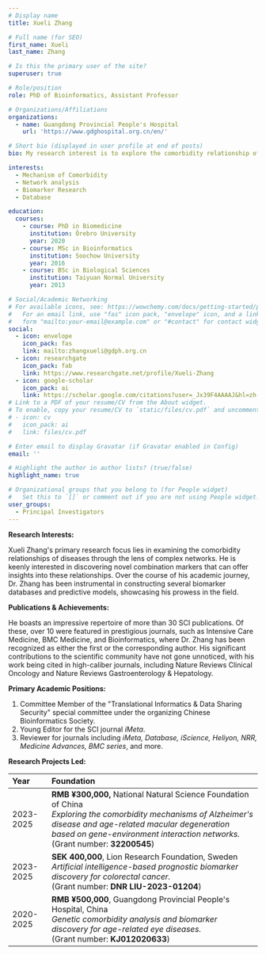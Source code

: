```yaml
---
# Display name
title: Xueli Zhang

# Full name (for SEO)
first_name: Xueli
last_name: Zhang

# Is this the primary user of the site?
superuser: true

# Role/position
role: PhD of Bioinformatics, Assistant Professor

# Organizations/Affiliations
organizations:
  - name: Guangdong Provincial People's Hospital
    url: 'https://www.gdghospital.org.cn/en/'

# Short bio (displayed in user profile at end of posts)
bio: My research interest is to explore the comorbidity relationship of diseases based on complex networks and to find new combination markers, and has constructed multiple biomarker databases and prediction models.

interests:
  - Mechanism of Comorbidity
  - Network analysis
  - Biomarker Research
  - Database

education:
  courses:
    - course: PhD in Biomedicine
      institution: Örebro University
      year: 2020
    - course: MSc in Bioinformatics
      institution: Soochow University
      year: 2016
    - course: BSc in Biological Sciences
      institution: Taiyuan Normal University
      year: 2013

# Social/Academic Networking
# For available icons, see: https://wowchemy.com/docs/getting-started/page-builder/#icons
#   For an email link, use "fas" icon pack, "envelope" icon, and a link in the
#   form "mailto:your-email@example.com" or "#contact" for contact widget.
social:
  - icon: envelope
    icon_pack: fas
    link: mailto:zhangxueli@gdph.org.cn
  - icon: researchgate
    icon_pack: fab
    link: https://www.researchgate.net/profile/Xueli-Zhang
  - icon: google-scholar
    icon_pack: ai
    link: https://scholar.google.com/citations?user=_Jx39F4AAAAJ&hl=zh-CN&oi=sra
# Link to a PDF of your resume/CV from the About widget.
# To enable, copy your resume/CV to `static/files/cv.pdf` and uncomment the lines below.
# - icon: cv
#   icon_pack: ai
#   link: files/cv.pdf

# Enter email to display Gravatar (if Gravatar enabled in Config)
email: ''

# Highlight the author in author lists? (true/false)
highlight_name: true

# Organizational groups that you belong to (for People widget)
#   Set this to `[]` or comment out if you are not using People widget.
user_groups:
  - Principal Investigators
---
```


**Research Interests:**

Xueli Zhang's primary research focus lies in examining the comorbidity relationships of diseases through the lens of complex networks. He is keenly interested in discovering novel combination markers that can offer insights into these relationships. Over the course of his academic journey, Dr. Zhang has been instrumental in constructing several biomarker databases and predictive models, showcasing his prowess in the field.

**Publications & Achievements:**

He boasts an impressive repertoire of more than 30 SCI publications. Of these, over 10 were featured in prestigious journals, such as Intensive Care Medicine, BMC Medicine, and Bioinformatics, where Dr. Zhang has been recognized as either the first or the corresponding author. His significant contributions to the scientific community have not gone unnoticed, with his work being cited in high-caliber journals, including Nature Reviews Clinical Oncology and Nature Reviews Gastroenterology & Hepatology.

**Primary Academic Positions:**
1. Committee Member of the "Translational Informatics & Data Sharing Security" special committee under the organizing Chinese Bioinformatics Society.
2. Young Editor for the SCI journal *iMeta*.
3. Reviewer for journals including *iMeta, Database, iScience, Heliyon, NRR, Medicine Advances, BMC series*, and more.

**Research Projects Led:**

| Year      | Foundation                                                   |
| :-------- | :----------------------------------------------------------- |
| 2023-2025 | **RMB ¥300,000,** National Natural Science Foundation of China<br />*Exploring the comorbidity mechanisms of Alzheimer's disease and age-related macular degeneration based on gene-environment interaction networks.*<br />(Grant number: **32200545**) |
| 2023-2025 | **SEK 400,000**, Lion Research Foundation, Sweden<br />*Artificial intelligence-based prognostic biomarker discovery for colorectal cancer.*<br/>(Grant number: **DNR LIU-2023-01204**) |
| 2020-2025 | **RMB ¥500,000**, Guangdong Provincial People's Hospital, China<br/>*Genetic comorbidity analysis and biomarker discovery for age-related eye diseases.*<br />(Grant number: **KJ012020633**) |

